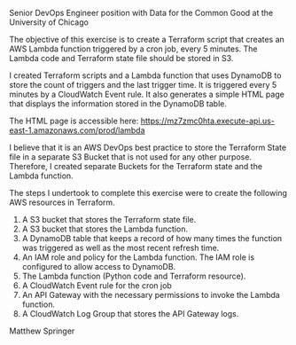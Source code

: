 Senior DevOps Engineer position with Data for the Common Good at the University of Chicago

The objective of this exercise is to create a Terraform script that creates an AWS Lambda function triggered by a cron job, every 5 minutes.  The Lambda code and Terraform state file should be stored in S3.

I created Terraform scripts and a Lambda function that uses DynamoDB to store the count of triggers and the last trigger time. It is triggered every 5 minutes by a CloudWatch Event rule. It also generates a simple HTML page that displays the information stored in the DynamoDB table. 

The HTML page is accessible here: https://mz7zmc0hta.execute-api.us-east-1.amazonaws.com/prod/lambda

I believe that it is an AWS DevOps best practice to store the Terraform State file in a separate S3 Bucket that is not used for any other purpose.  Therefore, I created separate Buckets for the Terraform state and the Lambda function.

The steps I undertook to complete this exercise were to create the following AWS resources in Terraform.

1.	A S3 bucket that stores the Terraform state file.
2.	A S3 bucket that stores the Lambda function.
3.	A DynamoDB table that keeps a record of how many times the function was triggered as well as the most recent refresh time.
4.	An IAM role and policy for the Lambda function. The IAM role is configured to allow access to DynamoDB.
5.	The Lambda function (Python code and Terraform resource).
6.	A CloudWatch Event rule for the cron job
7.	An API Gateway with the necessary permissions to invoke the Lambda function.
8.	A CloudWatch Log Group that stores the API Gateway logs.


 Matthew Springer

